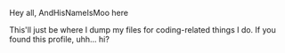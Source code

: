 Hey all, AndHisNameIsMoo here

This'll just be where I dump my files for coding-related things I do. If you found this profile, uhh... hi?
